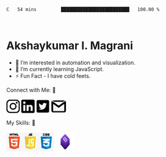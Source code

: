 <!--START_SECTION:waka-->

```txt
C   54 mins         █████████████████████████   100.00 %
```

<!--END_SECTION:waka-->
<br>
<h1>Akshaykumar I. Magrani</h1>

- 👀 I’m interested in automation and visualization.
- 🌱 I’m currently learning JavaScript.
- :zap: Fun Fact - I have cold feets.

Connect with Me: :handshake: 
<br>
<br>
<a href="https://www.instagram.com/dev.akshaym/"><img src="https://github.com/akshaymagrani/akshaymagrani/blob/main/instagram_logo.png" width=35 height=35 /></a>
<a href="https://www.linkedin.com/in/akshay-magrani/"><img src="https://github.com/akshaymagrani/akshaymagrani/blob/main/linkedin_logo.png" width=35 height=35 /></a>
<a href="https://twitter.com/akshay_magrani"><img src="https://github.com/akshaymagrani/akshaymagrani/blob/main/twitter_logo.png" width=35 height=35 /></a>
<a href="mailto: akshaymagrani1@gmail.com"><img src="https://github.com/akshaymagrani/akshaymagrani/blob/main/gmail.png" width=40 height=35 /></a>

My Skills: 🤹
<br>
<br>
<img src="https://github.com/akshaymagrani/akshaymagrani/blob/main/skills-logo.jpg" alt="JavaScript" height=50/>
<img src="https://github.com/akshaymagrani/akshaymagrani/blob/main/bootstrap_logo.png" alt="Bootstrap" width=50 height=50/>

<!---
akshaymagrani/akshaymagrani is a ✨ special ✨ repository because its `README.md` (this file) appears on your GitHub profile.
You can click the Preview link to take a look at your changes.
--->
